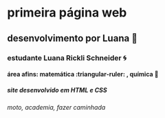 # primeira página web
## desenvolvimento por Luana :dash: 
### estudante Luana Rickli Schneider :cyclone:
#### área afins: matemática :triangular‐ruler: , química :pill: 
##### site desenvolvido em HTML e CSS
###### moto, academia, fazer caminhada 

